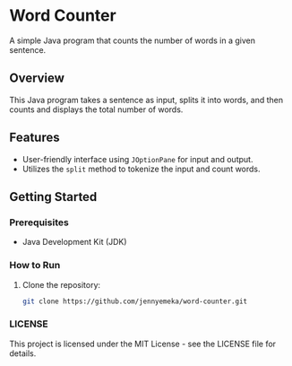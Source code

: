 
# Word Counter

A simple Java program that counts the number of words in a given sentence.

## Overview

This Java program takes a sentence as input, splits it into words, and then counts and displays the total number of words.

## Features

- User-friendly interface using `JOptionPane` for input and output.
- Utilizes the `split` method to tokenize the input and count words.

## Getting Started

### Prerequisites

- Java Development Kit (JDK)

### How to Run

1. Clone the repository:

   ```bash
   git clone https://github.com/jennyemeka/word-counter.git

### LICENSE

This project is licensed under the MIT License - see the LICENSE file for details.